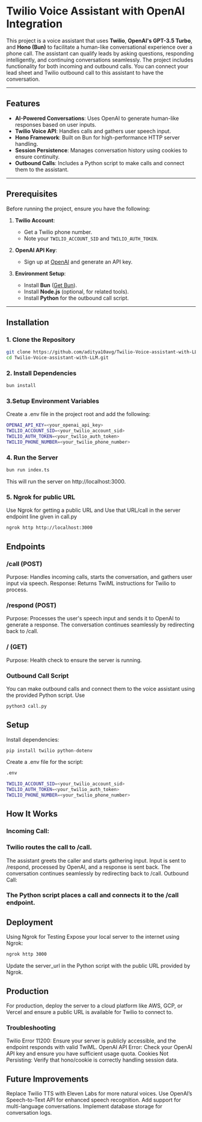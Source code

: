 # Twilio Voice Assistant with OpenAI Integration

This project is a voice assistant that uses **Twilio**, **OpenAI's GPT-3.5 Turbo**, and **Hono (Bun)** to facilitate a human-like conversational experience over a phone call. The assistant can qualify leads by asking questions, responding intelligently, and continuing conversations seamlessly. The project includes functionality for both incoming and outbound calls. You can connect your lead sheet and Twilio outbound call to this assistant to have the conversation. 

---

## Features

- **AI-Powered Conversations**: Uses OpenAI to generate human-like responses based on user inputs.
- **Twilio Voice API**: Handles calls and gathers user speech input.
- **Hono Framework**: Built on Bun for high-performance HTTP server handling.
- **Session Persistence**: Manages conversation history using cookies to ensure continuity.
- **Outbound Calls**: Includes a Python script to make calls and connect them to the assistant.

---

## Prerequisites

Before running the project, ensure you have the following:

1. **Twilio Account**:
   - Get a Twilio phone number.
   - Note your `TWILIO_ACCOUNT_SID` and `TWILIO_AUTH_TOKEN`.

2. **OpenAI API Key**:
   - Sign up at [OpenAI](https://platform.openai.com) and generate an API key.

3. **Environment Setup**:
   - Install **Bun** ([Get Bun](https://bun.sh)).
   - Install **Node.js** (optional, for related tools).
   - Install **Python** for the outbound call script.

---

## Installation

### 1. Clone the Repository

```bash
git clone https://github.com/aditya10avg/Twilio-Voice-assistant-with-LLM.git
cd Twilio-Voice-assistant-with-LLM.git
```

### 2. Install Dependencies
```bash
bun install
```

### 3.Setup Environment Variables
Create a .env file in the project root and add the following:
```bash
OPENAI_API_KEY=<your_openai_api_key>
TWILIO_ACCOUNT_SID=<your_twilio_account_sid>
TWILIO_AUTH_TOKEN=<your_twilio_auth_token>
TWILIO_PHONE_NUMBER=<your_twilio_phone_number>
```

### 4. Run the Server
```bash 
bun run index.ts
```

This will run the server on http://localhost:3000.

### 5. Ngrok for public URL
Use Ngrok for getting a public URL and Use that URL/call in the server endpoint line given in call.py
```bash
ngrok http http://localhost:3000
```

## Endpoints
### /call (POST)
Purpose: Handles incoming calls, starts the conversation, and gathers user input via speech.
Response: Returns TwiML instructions for Twilio to process.

### /respond (POST)
Purpose: Processes the user's speech input and sends it to OpenAI to generate a response. The conversation continues seamlessly by redirecting back to /call.

### / (GET)
Purpose: Health check to ensure the server is running.

### Outbound Call Script
You can make outbound calls and connect them to the voice assistant using the provided Python script.
Use 
```bash
python3 call.py
```

## Setup
Install dependencies:

```bash
pip install twilio python-dotenv
```
Create a .env file for the script:
``` bash
.env
```
``` bash
TWILIO_ACCOUNT_SID=<your_twilio_account_sid>
TWILIO_AUTH_TOKEN=<your_twilio_auth_token>
TWILIO_PHONE_NUMBER=<your_twilio_phone_number>
```
## How It Works
### Incoming Call:

### Twilio routes the call to /call.
The assistant greets the caller and starts gathering input.
Input is sent to /respond, processed by OpenAI, and a response is sent back.
The conversation continues seamlessly by redirecting back to /call.
Outbound Call:

### The Python script places a call and connects it to the /call endpoint.


## Deployment
Using Ngrok for Testing
Expose your local server to the internet using Ngrok:

```bash
ngrok http 3000
```
Update the server_url in the Python script with the public URL provided by Ngrok.

## Production
For production, deploy the server to a cloud platform like AWS, GCP, or Vercel and ensure a public URL is available for Twilio to connect to.

### Troubleshooting
Twilio Error 11200: Ensure your server is publicly accessible, and the endpoint responds with valid TwiML.
OpenAI API Error: Check your OpenAI API key and ensure you have sufficient usage quota.
Cookies Not Persisting: Verify that hono/cookie is correctly handling session data.

## Future Improvements
Replace Twilio TTS with Eleven Labs for more natural voices.
Use OpenAI’s Speech-to-Text API for enhanced speech recognition.
Add support for multi-language conversations.
Implement database storage for conversation logs.
